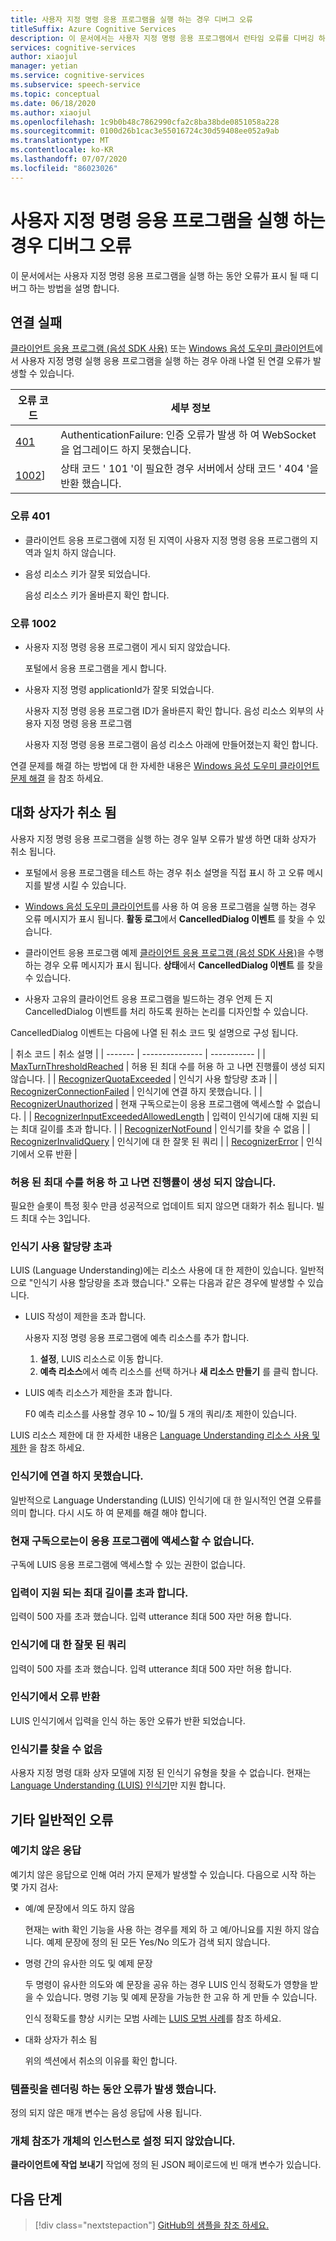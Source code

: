 ```yaml
---
title: 사용자 지정 명령 응용 프로그램을 실행 하는 경우 디버그 오류
titleSuffix: Azure Cognitive Services
description: 이 문서에서는 사용자 지정 명령 응용 프로그램에서 런타임 오류를 디버깅 하는 방법에 대해 알아봅니다.
services: cognitive-services
author: xiaojul
manager: yetian
ms.service: cognitive-services
ms.subservice: speech-service
ms.topic: conceptual
ms.date: 06/18/2020
ms.author: xiaojul
ms.openlocfilehash: 1c9b0b48c7862990cfa2c8ba38bde0851058a228
ms.sourcegitcommit: 0100d26b1cac3e55016724c30d59408ee052a9ab
ms.translationtype: MT
ms.contentlocale: ko-KR
ms.lasthandoff: 07/07/2020
ms.locfileid: "86023026"
---
```

# <a name="debug-errors-when-running-a-custom-commands-application"></a>사용자 지정 명령 응용 프로그램을 실행 하는 경우 디버그 오류

이 문서에서는 사용자 지정 명령 응용 프로그램을 실행 하는 동안 오류가 표시 될 때 디버그 하는 방법을 설명 합니다. 

## <a name="connection-failed"></a>연결 실패

[클라이언트 응용 프로그램 (음성 SDK 사용)](./how-to-custom-commands-setup-speech-sdk.md) 또는 [Windows 음성 도우미 클라이언트](./how-to-custom-commands-developer-flow-test.md)에서 사용자 지정 명령 실행 응용 프로그램을 실행 하는 경우 아래 나열 된 연결 오류가 발생할 수 있습니다.

| 오류 코드 | 세부 정보 |
| ------- | -------- |
| [401](#error-401) | AuthenticationFailure: 인증 오류가 발생 하 여 WebSocket을 업그레이드 하지 못했습니다. |
| [1002](#error-1002)] | 상태 코드 ' 101 '이 필요한 경우 서버에서 상태 코드 ' 404 '을 반환 했습니다. |

### <a name="error-401"></a>오류 401
- 클라이언트 응용 프로그램에 지정 된 지역이 사용자 지정 명령 응용 프로그램의 지역과 일치 하지 않습니다.

- 음성 리소스 키가 잘못 되었습니다.
    
    음성 리소스 키가 올바른지 확인 합니다.

### <a name="error-1002"></a>오류 1002 
- 사용자 지정 명령 응용 프로그램이 게시 되지 않았습니다.
    
    포털에서 응용 프로그램을 게시 합니다.

- 사용자 지정 명령 applicationId가 잘못 되었습니다.

    사용자 지정 명령 응용 프로그램 ID가 올바른지 확인 합니다.
 음성 리소스 외부의 사용자 지정 명령 응용 프로그램

    사용자 지정 명령 응용 프로그램이 음성 리소스 아래에 만들어졌는지 확인 합니다.

연결 문제를 해결 하는 방법에 대 한 자세한 내용은 [Windows 음성 도우미 클라이언트 문제 해결](https://github.com/Azure-Samples/Cognitive-Services-Voice-Assistant/tree/master/clients/csharp-wpf#troubleshooting) 을 참조 하세요.


## <a name="dialog-is-canceled"></a>대화 상자가 취소 됨

사용자 지정 명령 응용 프로그램을 실행 하는 경우 일부 오류가 발생 하면 대화 상자가 취소 됩니다.

- 포털에서 응용 프로그램을 테스트 하는 경우 취소 설명을 직접 표시 하 고 오류 메시지를 발생 시킬 수 있습니다. 

- [Windows 음성 도우미 클라이언트](./how-to-custom-commands-developer-flow-test.md)를 사용 하 여 응용 프로그램을 실행 하는 경우 오류 메시지가 표시 됩니다. **활동 로그**에서 **CancelledDialog 이벤트** 를 찾을 수 있습니다.

- 클라이언트 응용 프로그램 예제 [클라이언트 응용 프로그램 (음성 SDK 사용)](./how-to-custom-commands-setup-speech-sdk.md)을 수행 하는 경우 오류 메시지가 표시 됩니다. **상태**에서 **CancelledDialog 이벤트** 를 찾을 수 있습니다.

- 사용자 고유의 클라이언트 응용 프로그램을 빌드하는 경우 언제 든 지 CancelledDialog 이벤트를 처리 하도록 원하는 논리를 디자인할 수 있습니다.

CancelledDialog 이벤트는 다음에 나열 된 취소 코드 및 설명으로 구성 됩니다.

| 취소 코드 | 취소 설명 |
| ------- | --------------- | ----------- |
| [MaxTurnThresholdReached](#no-progress-was-made-after-the-max-number-of-turns-allowed) | 허용 된 최대 수를 허용 하 고 나면 진행률이 생성 되지 않습니다. |
| [RecognizerQuotaExceeded](#recognizer-usage-quota-exceeded) | 인식기 사용 할당량 초과 |
| [RecognizerConnectionFailed](#connection-to-the-recognizer-failed) | 인식기에 연결 하지 못했습니다. |
| [RecognizerUnauthorized](#this-application-cannot-be-accessed-with-the-current-subscription) | 현재 구독으로는이 응용 프로그램에 액세스할 수 없습니다. |
| [RecognizerInputExceededAllowedLength](#input-exceeds-the-maximum-supported-length) | 입력이 인식기에 대해 지원 되는 최대 길이를 초과 합니다. |
| [RecognizerNotFound](#recognizer-not-found) | 인식기를 찾을 수 없음 |
| [RecognizerInvalidQuery](#invalid-query-for-the-recognizer) | 인식기에 대 한 잘못 된 쿼리 |
| [RecognizerError](#recognizer-return-an-error) | 인식기에서 오류 반환 |

### <a name="no-progress-was-made-after-the-max-number-of-turns-allowed"></a>허용 된 최대 수를 허용 하 고 나면 진행률이 생성 되지 않습니다.
필요한 슬롯이 특정 횟수 만큼 성공적으로 업데이트 되지 않으면 대화가 취소 됩니다. 빌드 최대 수는 3입니다.

### <a name="recognizer-usage-quota-exceeded"></a>인식기 사용 할당량 초과
LUIS (Language Understanding)에는 리소스 사용에 대 한 제한이 있습니다. 일반적으로 "인식기 사용 할당량을 초과 했습니다." 오류는 다음과 같은 경우에 발생할 수 있습니다. 
- LUIS 작성이 제한을 초과 합니다.

    사용자 지정 명령 응용 프로그램에 예측 리소스를 추가 합니다. 
    1. **설정**, LUIS 리소스로 이동 합니다.
    1. **예측 리소스**에서 예측 리소스를 선택 하거나 **새 리소스 만들기** 를 클릭 합니다. 

- LUIS 예측 리소스가 제한을 초과 합니다.

    F0 예측 리소스를 사용할 경우 10 ~ 10/월 5 개의 쿼리/초 제한이 있습니다.

LUIS 리소스 제한에 대 한 자세한 내용은 [Language Understanding 리소스 사용 및 제한](https://docs.microsoft.com/azure/cognitive-services/luis/luis-limits#resource-usage-and-limits) 을 참조 하세요.

### <a name="connection-to-the-recognizer-failed"></a>인식기에 연결 하지 못했습니다.
일반적으로 Language Understanding (LUIS) 인식기에 대 한 일시적인 연결 오류를 의미 합니다. 다시 시도 하 여 문제를 해결 해야 합니다.

### <a name="this-application-cannot-be-accessed-with-the-current-subscription"></a>현재 구독으로는이 응용 프로그램에 액세스할 수 없습니다.
구독에 LUIS 응용 프로그램에 액세스할 수 있는 권한이 없습니다. 

### <a name="input-exceeds-the-maximum-supported-length"></a>입력이 지원 되는 최대 길이를 초과 합니다.
입력이 500 자를 초과 했습니다. 입력 utterance 최대 500 자만 허용 합니다.

### <a name="invalid-query-for-the-recognizer"></a>인식기에 대 한 잘못 된 쿼리
입력이 500 자를 초과 했습니다. 입력 utterance 최대 500 자만 허용 합니다.

### <a name="recognizer-return-an-error"></a>인식기에서 오류 반환
LUIS 인식기에서 입력을 인식 하는 동안 오류가 반환 되었습니다.

### <a name="recognizer-not-found"></a>인식기를 찾을 수 없음
사용자 지정 명령 대화 상자 모델에 지정 된 인식기 유형을 찾을 수 없습니다. 현재는 [Language Understanding (LUIS) 인식기](https://www.luis.ai/)만 지원 합니다.

## <a name="other-common-errors"></a>기타 일반적인 오류
### <a name="unexpected-response"></a>예기치 않은 응답
예기치 않은 응답으로 인해 여러 가지 문제가 발생할 수 있습니다. 다음으로 시작 하는 몇 가지 검사:
- 예/예 문장에서 의도 하지 않음

    현재는 with 확인 기능을 사용 하는 경우를 제외 하 고 예/아니요를 지원 하지 않습니다. 예제 문장에 정의 된 모든 Yes/No 의도가 검색 되지 않습니다.

- 명령 간의 유사한 의도 및 예제 문장

    두 명령이 유사한 의도와 예 문장을 공유 하는 경우 LUIS 인식 정확도가 영향을 받을 수 있습니다. 명령 기능 및 예제 문장을 가능한 한 고유 하 게 만들 수 있습니다.

    인식 정확도를 향상 시키는 모범 사례는 [LUIS 모범 사례](https://docs.microsoft.com/azure/cognitive-services/luis/luis-concept-best-practices)를 참조 하세요.

- 대화 상자가 취소 됨
    
    위의 섹션에서 취소의 이유를 확인 합니다.

### <a name="error-while-rendering-the-template"></a>템플릿을 렌더링 하는 동안 오류가 발생 했습니다.
정의 되지 않은 매개 변수는 음성 응답에 사용 됩니다. 

### <a name="object-reference-not-set-to-an-instance-of-an-object"></a>개체 참조가 개체의 인스턴스로 설정 되지 않았습니다.
**클라이언트에 작업 보내기** 작업에 정의 된 JSON 페이로드에 빈 매개 변수가 있습니다.

## <a name="next-steps"></a>다음 단계

> [!div class="nextstepaction"]
> [GitHub의 샘플을 참조 하세요.](https://aka.ms/speech/cc-samples)